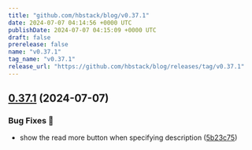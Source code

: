```yaml
---
title: "github.com/hbstack/blog/v0.37.1"
date: 2024-07-07 04:14:56 +0000 UTC
publishDate: 2024-07-07 04:15:09 +0000 UTC
draft: false
prerelease: false
name: "v0.37.1"
tag_name: "v0.37.1"
release_url: "https://github.com/hbstack/blog/releases/tag/v0.37.1"
---
```


## [0.37.1](https://github.com/hbstack/blog/compare/v0.37.0...v0.37.1) (2024-07-07)


### Bug Fixes 🐞

* show the read more button when specifying description ([5b23c75](https://github.com/hbstack/blog/commit/5b23c750b67f6f37a370b65a3867a4b65304e70a))

